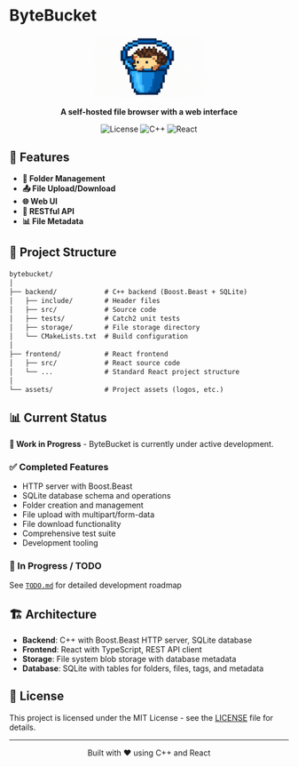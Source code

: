 # ByteBucket

<div align="center">
  <img src="assets/logo.png" alt="ByteBucket Logo" width="200"/>
  
  **A self-hosted file browser with a web interface**
  
  ![License](https://img.shields.io/badge/license-MIT-blue.svg)
  ![C++](https://img.shields.io/badge/C++-17-blue.svg)
  ![React](https://img.shields.io/badge/React-18-blue.svg)
</div>

## 🚀 Features

- **📁 Folder Management**
- **📤 File Upload/Download**
- **🌐 Web UI**
- **🔧 RESTful API**
- **📊 File Metadata**

## 📁 Project Structure

```
bytebucket/
│
├── backend/            # C++ backend (Boost.Beast + SQLite)
│   ├── include/        # Header files
│   ├── src/            # Source code
│   ├── tests/          # Catch2 unit tests
│   ├── storage/        # File storage directory
│   └── CMakeLists.txt  # Build configuration
│
├── frontend/           # React frontend
│   ├── src/            # React source code
│   └── ...             # Standard React project structure
│
└── assets/             # Project assets (logos, etc.)
```

## 📊 Current Status

**🚧 Work in Progress** - ByteBucket is currently under active development.

### ✅ Completed Features

- HTTP server with Boost.Beast
- SQLite database schema and operations
- Folder creation and management
- File upload with multipart/form-data
- File download functionality
- Comprehensive test suite
- Development tooling

### 🚧 In Progress / TODO

See [`TODO.md`](TODO.md) for detailed development roadmap

## 🏗️ Architecture

- **Backend**: C++ with Boost.Beast HTTP server, SQLite database
- **Frontend**: React with TypeScript, REST API client
- **Storage**: File system blob storage with database metadata
- **Database**: SQLite with tables for folders, files, tags, and metadata

## 📝 License

This project is licensed under the MIT License - see the [LICENSE](LICENSE) file for details.

---

<div align="center">
  Built with ❤️ using C++ and React
</div>
